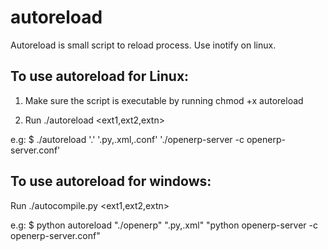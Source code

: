 autoreload
==========

Autoreload is small script to reload process. Use inotify on linux. 

To use autoreload for Linux:
--------------------------------
1. Make sure the script is executable by running chmod +x autoreload

2. Run ./autoreload <path> <ext1,ext2,extn> <cmd> 

e.g: $ ./autoreload '.' '.py,.xml,.conf' './openerp-server -c openerp-server.conf'


To use autoreload for windows:
--------------------------------

Run ./autocompile.py <path> <ext1,ext2,extn> <cmd> 

e.g: $ python autoreload "./openerp" ".py,.xml" "python openerp-server -c openerp-server.conf"


